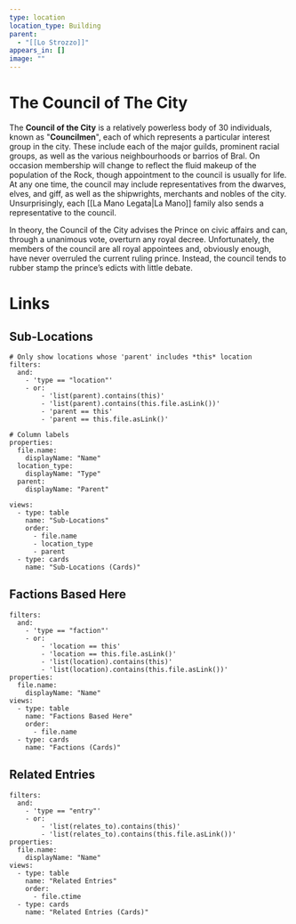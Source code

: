 ```yaml
---
type: location
location_type: Building
parent:
  - "[[Lo Strozzo]]"
appears_in: []
image: ""
---
```

# The Council of The City

The **Council of the City** is a relatively powerless body of 30 individuals, known as "**Councilmen**", each of which represents a particular interest group in the city. These include each of the major guilds, prominent racial groups, as well as the various neighbourhoods or barrios of Bral. On occasion membership will change to reflect the fluid makeup of the population of the Rock, though appointment to the council is usually for life. At any one time, the council may include representatives from the dwarves, elves, and giff, as well as the shipwrights, merchants and nobles of the city. Unsurprisingly, each [[La Mano Legata|La Mano]] family also sends a representative to the council.

In theory, the Council of the City advises the Prince on civic affairs and can, through a unanimous vote, overturn any royal decree. Unfortunately, the members of the council are all royal appointees and, obviously enough, have never overruled the current ruling prince. Instead, the council tends to rubber stamp the prince’s edicts with little debate.

<!-- DYNAMIC:related-entries -->

# Links

## Sub-Locations
```base
# Only show locations whose 'parent' includes *this* location
filters:
  and:
    - 'type == "location"'
    - or:
        - 'list(parent).contains(this)'
        - 'list(parent).contains(this.file.asLink())'
        - 'parent == this'
        - 'parent == this.file.asLink()'

# Column labels
properties:
  file.name:
    displayName: "Name"
  location_type:
    displayName: "Type"
  parent:
    displayName: "Parent"

views:
  - type: table
    name: "Sub-Locations"
    order:
      - file.name
      - location_type
      - parent
  - type: cards
    name: "Sub-Locations (Cards)"
```

## Factions Based Here
```base
filters:
  and:
    - 'type == "faction"'
    - or:
        - 'location == this'
        - 'location == this.file.asLink()'
        - 'list(location).contains(this)'
        - 'list(location).contains(this.file.asLink())'
properties:
  file.name:
    displayName: "Name"
views:
  - type: table
    name: "Factions Based Here"
    order:
      - file.name
  - type: cards
    name: "Factions (Cards)"
```

## Related Entries
```base
filters:
  and:
    - 'type == "entry"'
    - or:
        - 'list(relates_to).contains(this)'
        - 'list(relates_to).contains(this.file.asLink())'
properties:
  file.name:
    displayName: "Name"
views:
  - type: table
    name: "Related Entries"
    order:
      - file.ctime
  - type: cards
    name: "Related Entries (Cards)"
```

<!-- /DYNAMIC -->
